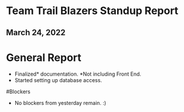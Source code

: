 # Team Trail Blazers Standup Report
## March 24, 2022

# General Report
- Finalized* documentation. *Not including Front End.
- Started setting up database access.

#Blockers
- No blockers from yesterday remain. :)